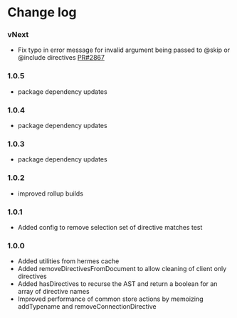 # Change log


### vNext
- Fix typo in error message for invalid argument being passed to @skip or @include directives [PR#2867](https://github.com/apollographql/apollo-client/pull/2867)

### 1.0.5
- package dependency updates

### 1.0.4
- package dependency updates

### 1.0.3
- package dependency updates

### 1.0.2
- improved rollup builds

### 1.0.1
- Added config to remove selection set of directive matches test

### 1.0.0
- Added utilities from hermes cache
- Added removeDirectivesFromDocument to allow cleaning of client only directives
- Added hasDirectives to recurse the AST and return a boolean for an array of directive names
- Improved performance of common store actions by memoizing addTypename and removeConnectionDirective
